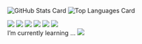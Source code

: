 ![GitHub Stats Card](https://github-readme-stats.vercel.app/api?username=akasaki1211&hide=contribs&show_icons=true&theme=github_dark) ![Top Languages Card](https://github-readme-stats.vercel.app/api/top-langs/?username=akasaki1211&layout=compact&theme=github_dark)

![](https://img.shields.io/static/v1?message=Maya&color=0696D7&logo=Autodesk&logoColor=white&label=) ![](https://img.shields.io/static/v1?message=3dsMax&color=0696D7&logo=Autodesk&logoColor=white&label=) ![](https://img.shields.io/badge/-Unity-222222.svg?logo=unity&logoColor=FFFFFF) ![](https://img.shields.io/badge/-VisualStudioCode-007ACC.svg?logo=visualstudiocode&style=plastic">) ![](https://img.shields.io/badge/-VisualStudio-5C2D91.svg?logo=visualstudio&style=plastic">) ![](https://img.shields.io/badge/-Git-F05032.svg?logo=git&logoColor=white)  
I’m currently learning ... ![](https://img.shields.io/badge/-C%23-239120.svg?logo=csharp&style=plastic">)  

<!--
### Hi there 👋

**akasaki1211/akasaki1211** is a ✨ _special_ ✨ repository because its `README.md` (this file) appears on your GitHub profile.

Here are some ideas to get you started:

- 🔭 I’m currently working on ...
- 🌱 I’m currently learning ...
- 👯 I’m looking to collaborate on ...
- 🤔 I’m looking for help with ...
- 💬 Ask me about ...
- 📫 How to reach me: ...
- 😄 Pronouns: ...
- ⚡ Fun fact: ...
-->
